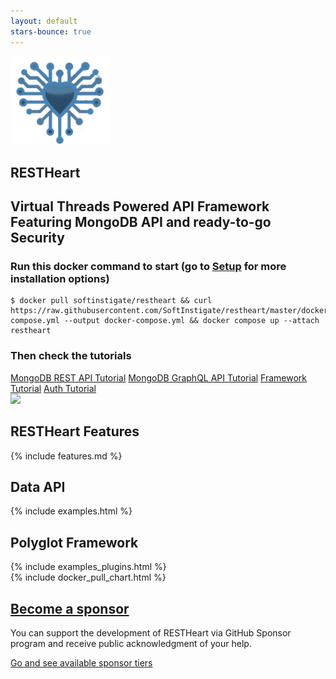 ```yaml
---
layout: default
stars-bounce: true
---
```


<section id="top" class="text-center pt-2 pb-2">
    <div class="mt-0 mb-4">
        <img width="160" src="/images/RESTHeart-logo.png">
        <h1 class="mt-1 top-1 text-break"><strong>REST</strong>Heart</h1>
        <h2 class="my-0 top-2 mx-2 mx-md-5 mb-2 highlightcolor lh-1_4">
        Virtual Threads Powered API Framework
        <div class="top-6 text-break white mt-2">Featuring MongoDB API and ready-to-go Security</div>
        </h2>
        <h3 class="font-weight-bold highlightcolor mt-5">Run this docker command to start <span class="small text-muted mt-0">(go to <a href="/docs/setup">Setup</a> for more installation options)</span></h3>
        <div class="container">
            <div class="listingblock my-0">
                <div class="content">
<pre class="rouge highlight text-center">
<code data-lang="bash"><span class="nv">$ </span>docker pull softinstigate/restheart && curl https://raw.githubusercontent.com/SoftInstigate/restheart/master/docker-compose.yml <span class="nt">--output</span> docker-compose.yml <span class="o">&amp;&amp;</span> docker compose up --attach restheart</code>
</pre>
                </div>
            </div>
        </div>
        <h3 class="font-weight-bold highlightcolor mt-3">Then check the tutorials</h3>
        <a href="/docs/mongodb-rest/tutorial" class="btn btn-o-white ml-1 mt-2 my-0 btn-md">MongoDB REST API Tutorial</a>
        <a href="/docs/mongodb-graphql/tutorial" class="btn btn-o-white ml-1 mt-2 my-0 btn-md">MongoDB GraphQL API Tutorial</a>
        <a href="/docs/plugins/tutorial" class="btn btn-o-white ml-1 mt-2 my-0 btn-md">Framework Tutorial</a>
        <a href="/docs/security/tutorial" class="btn btn-o-white ml-1 mt-2 my-0 btn-md">Auth Tutorial</a>
    </div>
</section>

<div class="container text-center mt-0 mw-800 px-0">
    <img src="/images/restheart.gif" class="img-fluid"/>
</div>

<!-- <section id="article-at-aws-blog" class="call-to-action black-background">
    <div class="container-fluid">
        <div class="row">
            <div class="col-md-12 call-to-action__item call-to-action__first text-center">
                <h2 class="text-lightcyan mb-2">
                    <a href="https://aws.amazon.com/it/blogs/apn/application-modernization-with-mongodb-atlas-on-aws/" target="_blank">Featured on <strong>AWS Blog</strong></a>
                </h2>
                <p class="highlightcolor"><i>The RESTHeart API for MongoDB simplifies development and frees you to focus on delivering a great users experience</i></p>
                <a href="https://aws.amazon.com/it/blogs/apn/application-modernization-with-mongodb-atlas-on-aws/" target="_blank" class="btn btn-o-white">READ THE POST</a>
            </div>
        </div>
        <div class="row mb-1 text-center mb-3">
            <div class="col-md-12 text-center">
                <a href="/assets/Brochure - RESTHeart.pdf" target="_blank" class="btn">Download the PDF fact sheet</a>
                <a href="/assets/RESTHeart 6 - Overview.pdf" target="_blank" class="btn mt-3 mt-md-0 ml-md-3 mx-auto">Download the Product presentation</a>
            </div>
        </div>
    </div>
</section> -->

<!-- just to make anchor link go to the right height -->
<div id="features" class="pb-4"></div>

<section id="features-content" class="text-center pb-2 mt-5">
    <div class="container">
        <h2 class="text-center color-primary font-weight-bold">RESTHeart Features</h2>
        {% include features.md %}
    </div>
</section>

<div class="container mt-5">
    <h2 class="text-center color-primary font-weight-bold">Data API</h2>
</div>

<section id="examples" class="slice my-0 pb-0">
    {% include examples.html %}
</section>

<div class="container mt-5">
    <h2 class="text-center color-primary m-0 mb-2 font-weight-bold">Polyglot Framework</h2>
</div>

<section id="examples-plugins" class="slice">
    {% include examples_plugins.html %}
</section>

<section class="chart mt-3 pb-0" id="chart">
    {% include docker_pull_chart.html %}
</section>

<section id="article-at-mongodb" class="call-to-action black-background">
    <div class="container-fluid">
        <div class="row mb-1">
            <div class="col-md-12 call-to-action__item call-to-action__first text-center">
                <h2 class="text-lightcyan mb-2">
                    <a href="https://github.com/sponsors/SoftInstigate" target="_blank">Become a sponsor</a>
                </h2>
                <p class="highlightcolor">You can support the development of RESTHeart via GitHub Sponsor program and receive public acknowledgment of your help.</p>
                <a href="https://github.com/sponsors/SoftInstigate" target="_blank" class="btn btn-o-white">Go and see available sponsor tiers</a>
            </div>
        </div>
    </div>
</section>